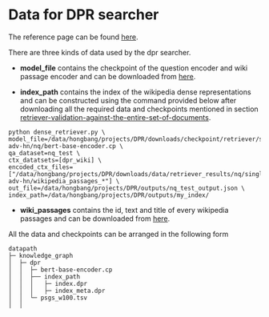 
# Data for DPR searcher
The reference page can be found [here](
https://github.com/facebookresearch/DPR).

There are three kinds of data used by the dpr searcher.

+ **model_file** contains the checkpoint of the question encoder and wiki passage
    encoder and can be downloaded from [here](https://dl.fbaipublicfiles.com/dpr/checkpoint/retriver/single-adv-hn/nq/hf_bert_base.cp).
    
+ **index_path** contains the index of the wikipedia dense representations and can be constructed
using the command provided below after downloading all the required data and checkpoints mentioned
in section [retriever-validation-against-the-entire-set-of-documents](https://github.com/facebookresearch/DPR/blob/main/README.md#retriever-validation-against-the-entire-set-of-documents).

```shell
python dense_retriever.py \
model_file=/data/hongbang/projects/DPR/downloads/checkpoint/retriever/single-adv-hn/nq/bert-base-encoder.cp \
qa_dataset=nq_test \
ctx_datatsets=[dpr_wiki] \
encoded_ctx_files=["/data/hongbang/projects/DPR/downloads/data/retriever_results/nq/single-adv-hn/wikipedia_passages_*"] \
out_file=/data/hongbang/projects/DPR/outputs/nq_test_output.json \
index_path=/data/hongbang/projects/DPR/outputs/my_index/
```

+ **wiki_passages** contains the id, text and title of every wikipedia passages 
and can be downloaded from [here](https://dl.fbaipublicfiles.com/dpr/wikipedia_split/psgs_w100.tsv.gz).

All the data and checkpoints can be arranged in the following form
```angular2html
datapath
├─ knowledge_graph
│  ├─ dpr
│  │  ├─ bert-base-encoder.cp
│  │  ├── index_path
│  │  │   ├─ index.dpr
│  │  │   ├─ index_meta.dpr
│  │  └─ psgs_w100.tsv
│  │
```



